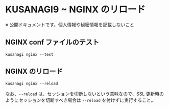 # KUSANAGI9 ~ NGINX のリロード

※ 公開ドキュメントです。個人情報や秘密情報を記載しないこと


## NGINX conf ファイルのテスト

```
kusanagi nginx --test
```


## NGINX のリロード

```
kusanagi nginx --reload
```

なお、`--reload` は、セッションを切断しないという意味なので、SSL 更新時のようにセッションを切断すべき場合は
`--reload` を付けずに実行すること。
